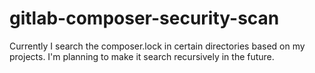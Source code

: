 # gitlab-composer-security-scan
Currently I search the composer.lock in certain directories based on my projects.
I'm planning to make it search recursively in the future.

